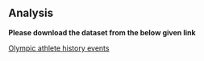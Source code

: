 ## Analysis

**Please download the dataset from the below given link**

[Olympic athlete history events](https://www.kaggle.com/heesoo37/120-years-of-olympic-history-athletes-and-results/discussion)

